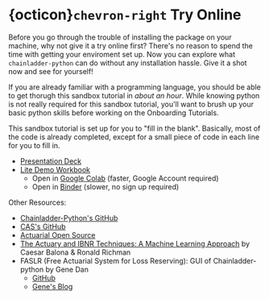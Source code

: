 # {octicon}`chevron-right` Try Online

Before you go through the trouble of installing the package on your machine, why not  give it a try online first? There's no reason to spend the time with getting your enviroment set up. Now you can explore what `chainladder-python` can do without any installation hassle. Give it a shot now and see for yourself!

If you are already familiar with a programming language, you should be able to get thorugh this sandbox tutorial in *about an hour*. While knowing python is not really required for this sandbox tutorial, you'll want to brush up your basic python skills before working on the Onboarding Tutorials.

This sandbox tutorial is set up for you to "fill in the blank". Basically, most of the code is already completed, except for a small piece of code in each line for you to fill in. 


- [Presentation Deck](https://docs.google.com/presentation/d/13JtlCODvNjAF62SQyF_TLnvGk8FuBOOn4L3LeDqxjbQ/edit#slide=id.g14a01cc18bb_0_0)
- [Lite Demo Workbook](https://github.com/casact/chainladder-python/blob/master/docs/library/2022_cas_annual_meeting/demo-blank-concurrent.ipynb)
  - Open in [Google Colab](https://githubtocolab.com/casact/chainladder-python/blob/master/docs/library/2022_cas_annual_meeting/demo-blank-concurrent.ipynb) (faster, Google Account required)
  - Open in [Binder](https://mybinder.org/v2/gh/casact/chainladder-python/master?urlpath=treedocs/library/2022_cas_annual_meeting/demo-blank-concurrent.ipynb) (slower, no sign up required)

Other Resources:
- [Chainladder-Python's GitHub](https://github.com/casact/chainladder-python/)
- [CAS's GitHub](https://github.com/casact/)
- [Actuarial Open Source](https://actuarialopensource.org/)
- [The Actuary and IBNR Techniques: A Machine Learning Approach](https://deliverypdf.ssrn.com/delivery.php?ID=731070114084107029112030090019092127058062071092084057031006123078008013125027108099057029023099109125023090100018002120091125040057062033063080127003007019073011006073066010070116122002109103099127107020127111111065095019102084011005006064111002022121&EXT=pdf&INDEX=TRUE) by Caesar Balona & Ronald Richman 
- FASLR (Free Actuarial System for Loss Reserving): GUI of Chainladder-python by Gene Dan
  - [GitHub](https://github.com/casact/FASLR)
  - [Gene's Blog](https://genedan.com/)
